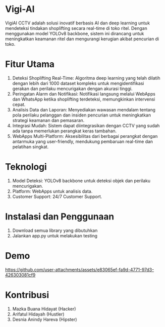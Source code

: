 # Vigi-AI
VigiAI CCTV adalah solusi inovatif berbasis AI dan deep learning untuk mendeteksi tindakan shoplifting secara real-time di toko ritel. Dengan menggunakan model YOLOv8 backbone, sistem ini dirancang untuk meningkatkan keamanan ritel dan mengurangi kerugian akibat pencurian di toko.

# Fitur Utama
1. Deteksi Shoplifting Real-Time: Algoritma deep learning yang telah dilatih dengan lebih dari 1000 dataset kompleks untuk mengidentifikasi gerakan dan perilaku mencurigakan dengan akurasi tinggi.
2. Peringatan Alarm dan Notifikasi: Notifikasi langsung melalui WebApps dan WhatsApp ketika shoplifting terdeteksi, memungkinkan intervensi cepat.
3. Analisis Data dan Laporan: Menyediakan wawasan mendalam tentang pola perilaku pelanggan dan insiden pencurian untuk meningkatkan strategi keamanan dan pemasaran.
4. Integrasi Mudah: Sistem dapat diintegrasikan dengan CCTV yang sudah ada tanpa memerlukan perangkat keras tambahan.
5. WebApps Multi-Platform: Aksesibilitas dari berbagai perangkat dengan antarmuka yang user-friendly, mendukung pembaruan real-time dan pelatihan singkat.

# Teknologi
1. Model Deteksi: YOLOv8 backbone untuk deteksi objek dan perilaku mencurigakan.
2. Platform: WebApps untuk analisis data.
3. Customer Support: 24/7 Customer Support.

# Instalasi dan Penggunaan
1. Download semua library yang dibutuhkan
2. Jalankan app.py untuk melakukan testing

# Demo
https://github.com/user-attachments/assets/e83065ef-fa9d-4771-97d3-426303081cf9

# Kontribusi
1. Mazka Buana Hidayat (Hacker)
2. Arifatul Hidayah (Hustler)
3. Desnia Anindy Hareva (Hipster)
